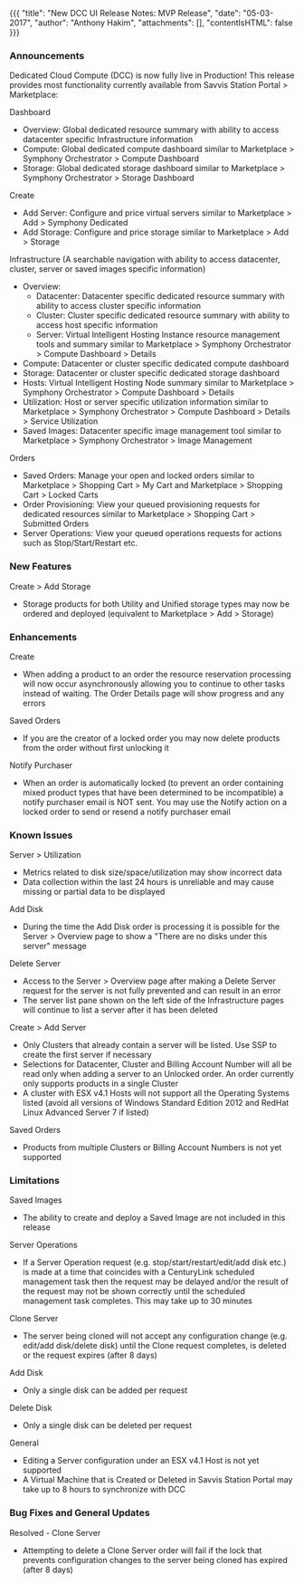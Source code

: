 {{{
"title": "New DCC UI Release Notes: MVP Release",
"date": "05-03-2017",
"author": "Anthony Hakim",
"attachments": [],
"contentIsHTML": false
}}}

### Announcements

Dedicated Cloud Compute (DCC) is now fully live in Production! This release provides most functionality currently available from Savvis Station Portal > Marketplace:

Dashboard

* Overview: Global dedicated resource summary with ability to access datacenter specific Infrastructure information
* Compute: Global dedicated compute dashboard similar to Marketplace > Symphony Orchestrator > Compute Dashboard
* Storage: Global dedicated storage dashboard similar to Marketplace > Symphony Orchestrator > Storage Dashboard

Create

* Add Server: Configure and price virtual servers similar to Marketplace > Add > Symphony Dedicated
* Add Storage: Configure and price storage similar to Marketplace > Add > Storage

Infrastructure (A searchable navigation with ability to access datacenter, cluster, server or saved images specific information)

* Overview:
  * Datacenter: Datacenter specific dedicated resource summary with ability to access cluster specific information
  * Cluster: Cluster specific dedicated resource summary with ability to access host specific information
  * Server: Virtual Intelligent Hosting Instance resource management tools and summary similar to Marketplace > Symphony Orchestrator > Compute Dashboard > Details
* Compute: Datacenter or cluster specific dedicated compute dashboard
* Storage: Datacenter or cluster specific dedicated storage dashboard
* Hosts: Virtual Intelligent Hosting Node summary similar to Marketplace > Symphony Orchestrator > Compute Dashboard > Details
* Utilization: Host or server specific utilization information similar to Marketplace > Symphony Orchestrator > Compute Dashboard > Details > Service Utilization
* Saved Images: Datacenter specific image management tool similar to Marketplace > Symphony Orchestrator > Image Management

Orders

* Saved Orders: Manage your open and locked orders similar to Marketplace > Shopping Cart > My Cart and Marketplace > Shopping Cart > Locked Carts
* Order Provisioning: View your queued provisioning requests for dedicated resources similar to Marketplace > Shopping Cart > Submitted Orders
* Server Operations: View your queued operations requests for actions such as Stop/Start/Restart etc.


### New Features

Create > Add Storage
* Storage products for both Utility and Unified storage types may now be ordered and deployed (equivalent to Marketplace > Add > Storage)

### Enhancements

Create
* When adding a product to an order the resource reservation processing will now occur asynchronously allowing you to continue to other tasks instead of waiting. The Order Details page will show progress and any errors

Saved Orders
* If you are the creator of a locked order you may now delete products from the order without first unlocking it

Notify Purchaser
* When an order is automatically locked (to prevent an order containing mixed product types that have been determined to be incompatible) a notify purchaser email is NOT sent. You may use the Notify action on a locked order to send or resend a notify purchaser email

### Known Issues

Server > Utilization
* Metrics related to disk size/space/utilization may show incorrect data
* Data collection within the last 24 hours is unreliable and may cause missing or partial data to be displayed

Add Disk
* During the time the Add Disk order is processing it is possible for the Server > Overview page to show a "There are no disks under this server" message

Delete Server
* Access to the Server > Overview page after making a Delete Server request for the server is not fully prevented and can result in an error
* The server list pane shown on the left side of the Infrastructure pages will continue to list a server after it has been deleted

Create > Add Server
* Only Clusters that already contain a server will be listed. Use SSP to create the first server if necessary
* Selections for Datacenter, Cluster and Billing Account Number will all be read only when adding a server to an Unlocked order. An order currently only supports products in a single Cluster
* A cluster with ESX v4.1 Hosts will not support all the Operating Systems listed (avoid all versions of Windows Standard Edition 2012 and RedHat Linux Advanced Server 7 if listed)

Saved Orders
* Products from multiple Clusters or Billing Account Numbers is not yet supported

### Limitations

Saved Images
* The ability to create and deploy a Saved Image are not included in this release

Server Operations
* If a Server Operation request (e.g. stop/start/restart/edit/add disk etc.) is made at a time that coincides with a CenturyLink scheduled management task then the request may be delayed and/or the result of the request may not be shown correctly until the scheduled management task completes. This may take up to 30 minutes

Clone Server
* The server being cloned will not accept any configuration change (e.g. edit/add disk/delete disk) until the Clone request completes, is deleted or the request expires (after 8 days)

Add Disk
* Only a single disk can be added per request

Delete Disk
* Only a single disk can be deleted per request

General
* Editing a Server configuration under an ESX v4.1 Host is not yet supported
* A Virtual Machine that is Created or Deleted in Savvis Station Portal may take up to 8 hours to synchronize with DCC

### Bug Fixes and General Updates

Resolved - Clone Server
* Attempting to delete a Clone Server order will fail if the lock that prevents configuration changes to the server being cloned has expired (after 8 days)
